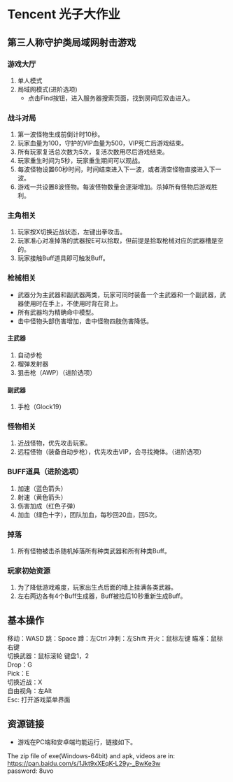 # Tencent 光子大作业  

## 第三人称守护类局域网射击游戏  

### 游戏大厅  
1. 单人模式  
2. 局域网模式(进阶选项)  
    -  点击Find按钮，进入服务器搜索页面，找到房间后双击进入。  

### 战斗对局  
1. 第一波怪物生成前倒计时10秒。  
2. 玩家血量为100，守护的VIP血量为500，VIP死亡后游戏结束。  
3. 所有玩家复活总次数为5次，复活次数用尽后游戏结束。  
4. 玩家重生时间为5秒，玩家重生期间可以观战。  
5. 每波怪物设置60秒时间，时间结束进入下一波，或者清空怪物直接进入下一波。  
5. 游戏一共设置8波怪物。每波怪物数量会逐渐增加。杀掉所有怪物后游戏胜利。  

### 主角相关  
1. 玩家按X切换近战状态，左键出拳攻击。  
2. 玩家准心对准掉落的武器按E可以拾取，但前提是拾取枪械对应的武器槽是空的。  
3. 玩家接触Buff道具即可触发Buff。  

### 枪械相关  
- 武器分为主武器和副武器两类，玩家可同时装备一个主武器和一个副武器，武器使用时在手上，不使用时背在背上。  
- 所有武器均为精确命中模型。  
- 击中怪物头部伤害增加，击中怪物四肢伤害降低。  

#### 主武器  
1. 自动步枪  
2. 榴弹发射器  
3. 狙击枪（AWP）（进阶选项）  

#### 副武器  
1. 手枪（Glock19）  

### 怪物相关  
1. 近战怪物，优先攻击玩家。  
2. 远程怪物（装备自动步枪），优先攻击VIP，会寻找掩体。（进阶选项）  

### BUFF道具（进阶选项）  
1. 加速（蓝色箭头）  
2. 射速（黄色箭头）  
3. 伤害加成（红色子弹）  
4. 加血（绿色十字），团队加血，每秒回20血，回5次。  

### 掉落
1. 所有怪物被击杀随机掉落所有种类武器和所有种类Buff。  

### 玩家初始资源
1. 为了降低游戏难度，玩家出生点后面的墙上挂满各类武器。  
2. 左右两边各有4个Buff生成器，Buff被捡后10秒重新生成Buff。  

## 基本操作  
移动：WASD 跳：Space 蹲：左Ctrl 冲刺：左Shift 开火：鼠标左键 瞄准：鼠标右键  
切换武器：鼠标滚轮 键盘1，2  
Drop：G  
Pick：E  
切换近战：X  
自由视角：左Alt  
Esc: 打开游戏菜单界面

## 资源链接
- 游戏在PC端和安卓端均能运行，链接如下。  

The zip file of exe(Windows-64bit) and apk, videos are in:  
https://pan.baidu.com/s/1Jkt9xXEqK-L29y-_BwKe3w  
password: 8uvo  








